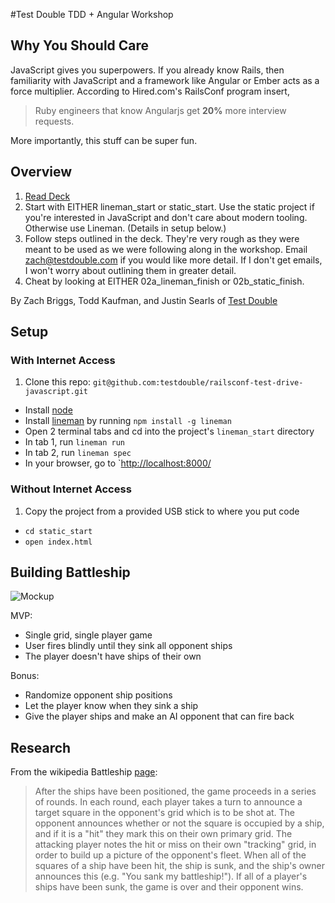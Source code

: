 #Test Double TDD + Angular Workshop

## Why You Should Care

JavaScript gives you superpowers. If you already know Rails, then familiarity with JavaScript and a framework like Angular or Ember acts as a force multiplier. According to Hired.com's RailsConf program insert,

>Ruby engineers that know Angularjs get **20%** more interview requests.

More importantly, this stuff can be super fun.

## Overview

1. [Read Deck](https://speakerdeck.com/theotherzach/test-drive-a-browser-game-with-angularjs)
2. Start with EITHER lineman_start or static_start. Use the static project if you're interested in JavaScript and don't care about modern tooling. Otherwise use Lineman. (Details in setup below.)
3. Follow steps outlined in the deck. They're very rough as they were meant to be used as we were following along in the workshop. Email zach@testdouble.com if you would like more detail. If I don't get emails, I won't worry about outlining them in greater detail.
4. Cheat by looking at EITHER 02a_lineman_finish or 02b_static_finish.



By Zach Briggs, Todd Kaufman, and Justin Searls of [Test Double](http://testdouble.com/)

## Setup

### With Internet Access

1. Clone this repo: `git@github.com:testdouble/railsconf-test-drive-javascript.git`
* Install [node](http://nodejs.org/download/)
* Install [lineman](http://linemanjs.com/) by running `npm install -g lineman`
* Open 2 terminal tabs and cd into the project's `lineman_start` directory
* In tab 1, run `lineman run`
* In tab 2, run `lineman spec`
* In your browser, go to `[http://localhost:8000/](http://localhost:8000/)

### Without Internet Access
1.  Copy the project from a provided USB stick to where you put code
* `cd static_start`
* `open index.html`

## Building Battleship
![Mockup](/mockup.png?raw=true)

MVP:
* Single grid, single player game
* User fires blindly until they sink all opponent ships
* The player doesn't have ships of their own

Bonus:
* Randomize opponent ship positions
* Let the player know when they sink a ship
* Give the player ships and make an AI opponent that can fire back

## Research

From the wikipedia Battleship [page](http://en.wikipedia.org/wiki/Battleship_(game)):

>After the ships have been positioned, the game proceeds in a series of rounds. In each round, each player takes a turn to announce a target square in the opponent's grid which is to be shot at. The opponent announces whether or not the square is occupied by a ship, and if it is a "hit" they mark this on their own primary grid. The attacking player notes the hit or miss on their own "tracking" grid, in order to build up a picture of the opponent's fleet.
When all of the squares of a ship have been hit, the ship is sunk, and the ship's owner announces this (e.g. "You sank my battleship!"). If all of a player's ships have been sunk, the game is over and their opponent wins.




